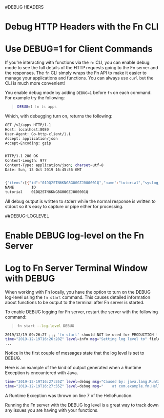 
#DEBUG HEADERS
# Debug HTTP Headers with the Fn CLI
# Use DEBUG=1 for Client Commands

If you're interacting with functions via the `fn` CLI, you can enable debug
mode to see the full details of the HTTP requests going to the Fn server and
the responses. The `fn` CLI simply wraps the Fn API to make it easier to
manage your applications and functions. You can always use `curl` but the CLI
is much more convenient!

You enable debug mode by adding `DEBUG=1` before `fn` on each command.  For
example try the following:

>```sh
> DEBUG=1 fn ls apps
>```

Which, with debugging turn on, returns the following:

```sh
GET /v2/apps HTTP/1.1
Host: localhost:8080
User-Agent: Go-http-client/1.1
Accept: application/json
Accept-Encoding: gzip


HTTP/1.1 200 OK
Content-Length: 977
Content-Type: application/json; charset=utf-8
Date: Sun, 13 Oct 2019 16:45:56 GMT


{"items":[{"id":"01DQ2STN6KNG8G00GZJ000001Q","name":"tutorial","syslog_url":"tcp://logs3.papertrailapp.com:NNNN","created_at":"2019-10-13T14:54:45.459Z","updated_at":"2019-10-13T15:55:50.628Z"}]}
NAME		ID
tutorial	01DQ2STN6KNG8G00GZJ000001Q
```

All debug output is written to stderr while the normal response is written
to stdout so it's easy to capture or pipe either for processing.



##DEBUG-LOGLEVEL
# Enable DEBUG log-level on the Fn Server

# Log to Fn Server Terminal Window with DEBUG
When working with Fn locally, you have the option to turn on the DEBUG log-level using the `fn start` command. This causes detailed information about functions to be output to the terminal after Fn server is started.

To enable DEBUG logging for Fn server, restart the server with the following command:

>```sh
> fn start --log-level DEBUG
>```

```sh
2019/12/19 09:26:27 ¡¡¡ 'fn start' should NOT be used for PRODUCTION !!! see https://github.com/fnproject/fn-helm/
time="2019-12-19T16:26:28Z" level=info msg="Setting log level to" fields.level=DEBUG
...
```
Notice in the first couple of messages state that the log level is set to DEBUG.

Here is an example of the kind of output generated when a Runtime Exception is encountered with Java.
```sh
time="2019-12-19T16:27:55Z" level=debug msg="Caused by: java.lang.RuntimeException: Something went horribly wrong! ...\n" action="server.handleFnInvokeCall)-fm" app_id=01DWFFR290NG8G00GZJ0000001 call_id=01DWFFS7QZNG8G00GZJ0000003 fn_id=01DWFFRQVQNG8G00GZJ0000002 image="fndemouser/trouble:0.0.2" user_log=true
time="2019-12-19T16:27:55Z" level=debug msg="    at com.example.fn.HelloFunction.handleRequest(HelloFunction.java:7)\n" action="server.handleFnInvokeCall)-fm" app_id=01DWFFR290NG8G00GZJ0000001 call_id=01DWFFS7QZNG8G00GZJ0000003 fn_id=01DWFFRQVQNG8G00GZJ0000002 image="fndemouser/trouble:0.0.2" user_log=true
```
A Runtime Exception was thrown on line 7 of the HelloFunction.

Running the Fn server with the DEBUG log level is a great way to track down any issues you are having with your functions.

